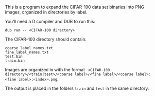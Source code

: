 This is a program to expand the CIFAR-100 data set binaries into PNG images, organized in directories by label.

You'll need a D compiler and DUB to run this:

    dub run -- <CIFAR-100 directory>

The CIFAR-100 directory should contain:

    coarse_label_names.txt
    fine_label_names.txt
    test.bin
    train.bin

Images are organized in with the format ` <CIFAR-100 directory>/<train|test>/<coarse label>/<fine label>/<coarse label>:<fine label>:<index>.png`.

The output is placed in the folders `train` and `test` in the same directory.
